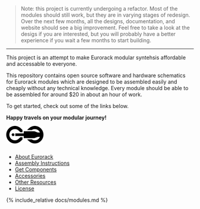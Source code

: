 > Note: this project is currently undergoing a refactor. Most of the modules should still work, but they are in varying stages of redesign. Over the next few months, all the designs, documentation, and website should see a big improvement. Feel free to take a look at the desigs if you are interested, but you will probably have a better experience if you wait a few months to start building.

---

This project is an attempt to make Eurorack modular syntehsis affordable and accessable to everyone.

This repository contains open source software and hardware schematics for Eurorack modules which are designed to be assembled easily and cheaply without any technical knowledge. Every module should be able to be assembled for around $20 in about an hour of work.

To get started, check out some of the links below.

**Happy travels on your modular journey!**

<img src="images/logo_black.svg#gh-light-mode-only" width=100 style="width:100px;margin-bottom:10px;"/>
<img src="images/logo_white.svg#gh-dark-mode-only" width=100 style="display:none;"/>

<a style="display:none" href="https://quinnfreedman.github.io/modular">Go to the website to see more</a>

<h2 style="display:none">Links</h2>
<ul class="fm-index-links-container">
  <li>
    <a href="https://quinnfreedman.github.io/modular/docs/about-eurorack" class="fm-hidden-link fm-index-link">
      About Eurorack
    </a>
  </li>
  <li>
    <a href="https://quinnfreedman.github.io/modular/docs/assembly" class="fm-hidden-link fm-index-link">
      Assembly Instructions
    </a>
  </li>
  <li>
    <a href="https://quinnfreedman.github.io/modular/docs/components" class="fm-hidden-link fm-index-link">
      Get Components
    </a>
  </li>
  <li>
    <a href="https://quinnfreedman.github.io/modular/docs/peripherals" class="fm-hidden-link fm-index-link">
      Accessories
    </a>
  </li>
  <li>
    <a href="https://quinnfreedman.github.io/modular/docs/appendixn" class="fm-hidden-link fm-index-link">
      Other Resources
    </a>
  </li>
  <li>
    <a href="https://quinnfreedman.github.io/modular/docs/license" class="fm-hidden-link fm-index-link">
      License
    </a>
  </li>
</ul>

<h2 style="display:none">Modules</h2>
<ul style="display:none">
  <li><a href="https://quinnfreedman.github.io/modular/modules/Clock">Clock</a></li>
  <li><a href="https://quinnfreedman.github.io/modular/modules/Mixer">Mixer</a></li>
  <li><a href="https://quinnfreedman.github.io/modular/modules/RNG">RNG</a></li>
</ul>
{% include_relative docs/modules.md %}
